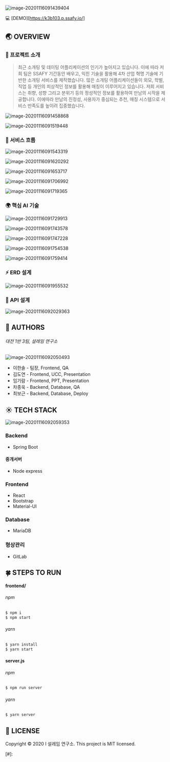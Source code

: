 ![image-20201116091439404](README.assets/image-20201116091439404.png)

:computer: [DEMO][https://k3b103.p.ssafy.io/]



## :earth_asia: OVERVIEW 

### :hibiscus: 프로젝트 소개

>   최근 소개팅 및 데이팅 어플리케이션의 인기가 높아지고 있습니다. 이에 따라 저희 팀은 SSAFY 기간동안 배우고, 익힌 기술을 활용해 4차 산업 혁명 기술에 기반한 소개팅 서비스를 제작했습니다. 많은 소개팅 어플리케이션들이 외모, 학벌, 직업 등 개인의 피상적인 정보를 활용해 매칭이 이루어지고 있습니다. 저희 서비스는 취향, 성향 그리고 분위기 등의 정성적인 정보를 활용하여 만남의 시작을 제공합니다. 이에따라 만남의 진정성, 사용자가 중심되는 추천, 매칭 시스템으로 서비스 만족도를 높이려 집중했습니다.

![image-20201116091458868](README.assets/image-20201116091458868.png)

![image-20201116091519448](README.assets/image-20201116091519448.png)



### :woman: 서비스 흐름

![image-20201116091543319](README.assets/image-20201116091543319.png)

![image-20201116091620292](README.assets/image-20201116091620292.png)

![image-20201116091653717](README.assets/image-20201116091653717.png)

![image-20201116091706992](README.assets/image-20201116091706992.png)

![image-20201116091719365](README.assets/image-20201116091719365.png)



### :earth_africa: 핵심 AI 기술

![image-20201116091729913](README.assets/image-20201116091729913.png)

![image-20201116091743578](README.assets/image-20201116091743578.png)

![image-20201116091747228](README.assets/image-20201116091747228.png)

![image-20201116091754538](README.assets/image-20201116091754538.png)

![image-20201116091759414](README.assets/image-20201116091759414.png)



### :zap: ERD 설계

![image-20201116091955532](README.assets/image-20201116091955532.png)



### :memo: API 설계

![image-20201116092029363](README.assets/image-20201116092029363.png)



## :boy: AUTHORS 

###### 대전 1반 3팀, 설레임 연구소

![image-20201116092050493](README.assets/image-20201116092050493.png)

- 이한솔 - 팀장, Frontend, QA
- 김도연 - Frontend, UCC, Presentation
- 임기람 - Frontend, PPT, Presentation
- 차종욱 - Backend, Database, QA
- 최보근 - Backend, Database, Deploy



## :sunny: TECH STACK 

![image-20201116092059353](README.assets/image-20201116092059353.png)

### Backend

- Spring Boot

#### 중개서버

- Node express

### Frontend

- React
- Bootstrap
- Material-UI

### Database

- MariaDB

### 형상관리

- GitLab



## :four_leaf_clover: STEPS TO RUN 

#### frontend/

###### npm

```bash
$ npm i
$ npm start
```

###### yarn

```bash
$ yarn install
$ yarn start
```



#### server.js

###### npm

```bash
$ npm run server
```

###### yarn

```bash
$ yarn server
```



## :page_facing_up: LICENSE 

Copyright © 2020 I 설레임 연구소.
This project is MIT licensed.

[#]: 
